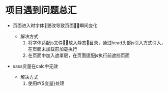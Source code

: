 # 项目遇到问题总汇

- 页面进入时字体更改导致页面瞬间变化
  - 解决方式
    1. 将字体适配js文件放入静态目录，通过head头部js引入方式引入，在页面未加载前加载执行
    2. 在页面中加入遮罩层，在页面适配js执行前遮挡页面
   
- sass变量在calc中无效
  - 解决方式
    1. 使用#{$变量}处理